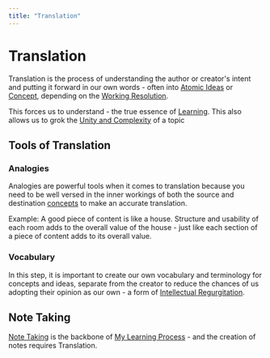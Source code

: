 ```yaml
---
title: "Translation"
---
```

# Translation
Translation is the process of understanding the author or creator's intent and putting it forward in our own words - often into [Atomic Ideas](Atomic%20Ideas.md) or [Concept](Concept.md), depending on the [Working Resolution](Working%20Resolution.md).


This forces us to understand - the true essence of [Learning](Learning.md). This also allows us to grok the [Unity and Complexity](Unity%20and%20Complexity.md) of a topic

## Tools of Translation
### Analogies
Analogies are powerful tools when it comes to translation because you need to be well versed in the inner workings of both the source and destination [concepts](Concept.md) to make an accurate translation.

Example: A good piece of content is like a house. Structure and usability of each room adds to the overall value of the house - just like each section of a piece of content adds to its overall value.  

### Vocabulary
In this step, it is important to create our own vocabulary and terminology for concepts and ideas, separate from the creator to reduce the chances of us adopting their opinion as our own - a form of [Intellectual Regurgitation](Intellectual%20Regurgitation.md).

## Note Taking
[Note Taking](Note%20Taking.md) is the backbone of   [My Learning Process](My%20Learning%20Process.md) - and the creation of notes requires Translation.